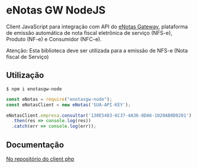 # eNotas GW NodeJS

Client JavaScript para integração com API do [eNotas Gateway](https://enotas.com.br/?ref=S8182429W&hsrc=YWR3b3Jkc2Vub3Rhcw%3D%3D), plataforma de emissâo automática de nota fiscal eletrônica de serviço (NFS-e), Produto (NF-e) e Consumidor (NFC-e).

Atenção: Esta biblioteca deve ser utilizada para a emissão de NFS-e (Nota fiscal de Serviço)

## Utilização

	$ npm i enotasgw-node

```javascript
const eNotas = require("enotasgw-node");
const eNotasClient = new eNotas('SUA-API-KEY');

eNotasClient.empresa.consultar('130E5483-6C37-4A36-8DA6-1020AB8D0201')
  .then(res => console.log(res))
  .catch(err => console.log(err));

```

## Documentação

[No repositório do client php](https://github.com/eNotasGW/php-client/blob/master/README.md)